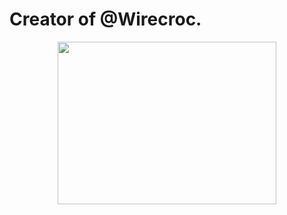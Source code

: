# Creator of @Wirecroc.

<div align="center">
  <a href="https://github.com/wirecroc"><img src="https://i.pinimg.com/originals/80/72/8a/80728a6b16bf3d3a48d5e68a82c0fd9f.gif" width="350" height="260"></a>
  <br>
</a>
